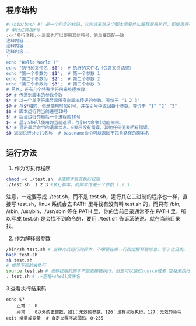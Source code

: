## 程序结构
```sh
#!/bin/bash #! 是一个约定的标记，它告诉系统这个脚本需要什么解释器来执行，即使用哪一种 Shell。
# 单行注释用#号
:<<'多行注释,<<后面也可以使用其他符号，前后要匹配一致
注释内容...
注释内容...
注释内容...
'
echo "Hello World !"
echo "执行的文件名：$0";  # 执行的文件名（包含文件路径）
echo "第一个参数为：$1";  # 第一个参数 1
echo "第二个参数为：$2";  # 第二个参数 2
echo "第三个参数为：$3";  # 第三个参数 3
# 另外，还有几个特殊字符用来处理参数：
$# # 传递到脚本的参数个数
$* # 以一个单字符串显示所有向脚本传递的参数。等价于 "1 2 3"
$@ # 与$*相同，但是使用时加引号，并在引号中返回每个参数。等价于 "1" "2" "3"
$$ # 脚本运行的当前进程ID号
$! # 后台运行的最后一个进程的ID号
$- # 显示Shell使用的当前选项，与[set命令]功能相同。
$? # 显示最后命令的退出状态。0表示没有错误，其他任何值表明有错误。
$0 返回执行shell名称  # basename命令可以返回不包含路径的脚本名
```

## 运行方法
1. 作为可执行程序
````sh
chmod +x ./test.sh  #使脚本具有执行权限
./test.sh  1 2 3 #执行脚本，向脚本传递三个参数 1 2 3
````
注意，一定要写成 ./test.sh，而不是 test.sh，运行其它二进制的程序也一样，直接写 test.sh，linux 系统会去 PATH 里寻找有没有叫 test.sh 的，而只有 /bin, /sbin, /usr/bin，/usr/sbin 等在 PATH 里，你的当前目录通常不在 PATH 里，所以写成 test.sh 是会找不到命令的，要用 ./test.sh 告诉系统说，就在当前目录找。

2. 作为解释器参数
````sh
/bin/sh test.sh # 这种方式运行的脚本，不需要在第一行指定解释器信息，写了也没用。
bash test.sh
sh test.sh
# 推荐下面的去执行
source test.sh # 没有权限的脚本不能直接被执行，但是可以通过source或者.空格来执行
. test.sh # .+空格+shell文件名
````

3.查看执行结果码
```
echo $?
    正常 ： 0
    异常 ： 0以外的正整数，如1：无效的参数，126：没有权限执行，127：无效的命令
exit 常量或变量  # 自定义程序返回码，0~255
```

